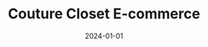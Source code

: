 ---
title: "Couture Closet E-commerce"
date: 2024-01-01
draft: false
description: "E-commerce platform built using Laravel PHP and JavaScript with user authentication, shopping cart, payment gateway integration, user profile management, and an administative dashboard to manage products, orders, categories, users and reviews. (Group Project)"
tags: ["eCommerce", "Laravel", "Javascript", "UI UX"]
repository: "https://github.com/donaldobi/couture-closet"
number: 2
images:
  - src: "/images/couture/couture-min.jpg"
    alt: "Couture clostet portfolio"
  - src: "/images/couture/landing-min.jpg"
    alt: "E-Commerce Homepage"
  - src: "/images/couture/list-min.jpg"
    alt: "E-Commerce Shop Page"
  - src: "/images/couture/detail-min.jpg"
    alt: "E-Commerce Product Detail Page"
  - src: "/images/couture/cart-min.jpg"
    alt: "E-Commerce Cart Page"
  - src: "/images/couture/checkout-min.jpg"
    alt: "E-Commerce Checkout Page"
  - src: "/images/couture/dashboard_landing-min.jpg"
    alt: "Admin Dashboard Landing"
  - src: "/images/couture/dashboard_bestsellers-min.jpg"
    alt: "Admin Dashboard Bestselling Products"
  - src: "/images/couture/dashboard_stats-min.png"
    alt: "Admin Dashboard Store Stats"
  - src: "/images/couture/dashboard_orders-min.png"
    alt: "Admin Dashboard Orders"
  - src: "/images/couture/dashboard_create_order-min.png"
    alt: "Admin Dashboard Create Order"
  - src: "/images/couture/dashboard_order_detail-min.jpg"
    alt: "Admin Dashboard Order Detail"
  - src: "/images/couture/figma_mockups_1-min.jpg"
    alt: "Figma Mockups 1"
  - src: "/images/couture/figma_mockups_2-min.png"
    alt: "Figma Mockups 2"
---
